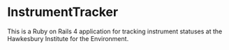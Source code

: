 # InstrumentTracker

This is a Ruby on Rails 4 application for tracking instrument statuses at the Hawkesbury Institute for the Environment. 
